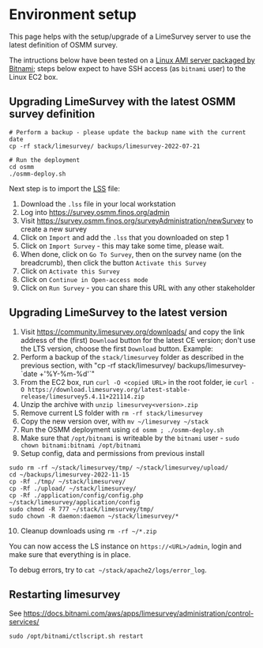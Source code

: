 # Environment setup

This page helps with the setup/upgrade of a LimeSurvey server to use the latest definition of OSMM survey.

The intructions below have been tested on a [Linux AMI server packaged by Bitnami](https://bitnami.com/stack/limesurvey/cloud/aws/amis); steps below expect to have SSH access (as `bitnami` user) to the Linux EC2 box.

## Upgrading LimeSurvey with the latest OSMM survey definition
```
# Perform a backup - please update the backup name with the current date
cp -rf stack/limesurvey/ backups/limesurvey-2022-07-21

# Run the deployment
cd osmm
./osmm-deploy.sh
```

Next step is to import the [LSS](data/osmm-survey-structure.lss) file:
1. Download the `.lss` file in your local workstation
2. Log into https://survey.osmm.finos.org/admin
3. Visit https://survey.osmm.finos.org/surveyAdministration/newSurvey to create a new survey
4. Click on `Import` and add the `.lss` that you downloaded on step 1
5. Click on `Import Survey` - this may take some time, please wait.
6. When done, click on `Go To Survey`, then on the survey name (on the breadcrumb), then click the button `Activate this Survey`
7. Click on `Activate this Survey`
8. Click on `Continue in Open-access mode`
9. Click on `Run Survey` - you can share this URL with any other stakeholder

## Upgrading LimeSurvey to the latest version
1. Visit https://community.limesurvey.org/downloads/ and copy the link address of the (first) `Download` button for the latest CE version; don't use the LTS version, choose the first `Download` button. Example:
2. Perform a backup of the `stack/limesurvey` folder as described in the previous section, with "cp -rf stack/limesurvey/ backups/limesurvey-\`date +'%Y-%m-%d'\`"
3. From the EC2 box, run `curl -O <copied URL>` in the root folder, ie `curl -O https://download.limesurvey.org/latest-stable-release/limesurvey5.4.11+221114.zip`
4. Unzip the archive with `unzip limesurvey<version>.zip`
5. Remove current LS folder with `rm -rf stack/limesurvey`
6. Copy the new version over, with `mv ~/limesurvey ~/stack`
7. Run the OSMM deployment using `cd osmm ; ./osmm-deploy.sh`
8. Make sure that `/opt/bitnami` is writeable by the `bitnami` user - `sudo chown bitnami:bitnami /opt/bitnami`
9. Setup config, data and permissions from previous install
```
sudo rm -rf ~/stack/limesurvey/tmp/ ~/stack/limesurvey/upload/
cd ~/backups/limesurvey-2022-11-15
cp -Rf ./tmp/ ~/stack/limesurvey/
cp -Rf ./upload/ ~/stack/limesurvey/
cp -Rf ./application/config/config.php ~/stack/limesurvey/application/config
sudo chmod -R 777 ~/stack/limesurvey/tmp/
sudo chown -R daemon:daemon ~/stack/limesurvey/*
```
10. Cleanup downloads using `rm -rf ~/*.zip`

You can now access the LS instance on `https://<URL>/admin`, login and make sure that everything is in place.

To debug errors, try to `cat ~/stack/apache2/logs/error_log`.

## Restarting limesurvey

See https://docs.bitnami.com/aws/apps/limesurvey/administration/control-services/

```
sudo /opt/bitnami/ctlscript.sh restart
```
